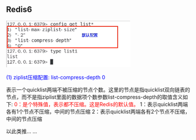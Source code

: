 ## Redis6

![](images/45.List默认配置.png)

<font color = 'blue'>(1) ziplist压缩配置: list-compress-depth 0</font>

表示一个quicklist两端不被压缩的节点个数。这里的节点是指quicklist双向链表的节点，而不是指ziplist里面的数据项个数参数list-compress-depth的取值含义如下:
<font color = 'red'>0：是个特殊值，表示都不压缩。这是Redis的默认值。</font>
1：表示quicklist两端各有1个节点不压缩，中间的节点压缩
2：表示quicklist两端各有2个节点不压缩，中间的节点压缩

以此类推... ...









